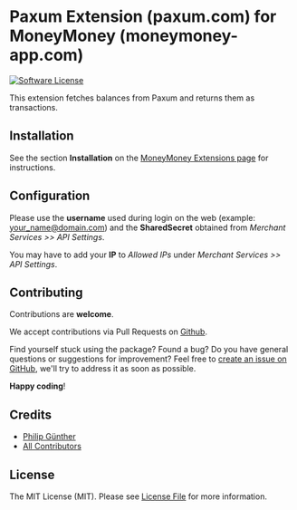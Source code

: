 # Paxum Extension (paxum.com) for MoneyMoney (moneymoney-app.com)

[![Software License](https://img.shields.io/badge/license-MIT-brightgreen.svg?style=flat-square)](LICENSE.md)

This extension fetches balances from Paxum and returns them as transactions.

## Installation

See the section **Installation** on the [MoneyMoney Extensions page](https://moneymoney-app.com/extensions/) for instructions.

## Configuration

Please use the **username** used during login on the web (example: your_name@domain.com) and the **SharedSecret** obtained from _Merchant Services >> API Settings_.

You may have to add your **IP** to _Allowed IPs_ under _Merchant Services >> API Settings_.

## Contributing

Contributions are **welcome**.

We accept contributions via Pull Requests on [Github](https://github.com/philipgunther/moneymoney-paxum).

Find yourself stuck using the package? Found a bug? Do you have general questions or suggestions for improvement? Feel free to [create an issue on GitHub](https://github.com/philipgunther/moneymoney-paxum/issues), we'll try to address it as soon as possible.

**Happy coding**!

## Credits

-   [Philip Günther](https://github.com/philipgunther)
-   [All Contributors](https://github.com/philipgunther/moneymoney-paxum/graphs/contributors)

## License

The MIT License (MIT). Please see [License File](LICENSE) for more information.
